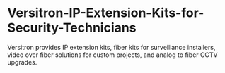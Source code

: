 # Versitron-IP-Extension-Kits-for-Security-Technicians
Versitron provides IP extension kits, fiber kits for surveillance installers, video over fiber solutions for custom projects, and analog to fiber CCTV upgrades.
